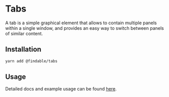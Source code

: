 # Tabs

A tab is a simple graphical element that allows to contain multiple panels within a single window, and provides an easy way to switch between panels of similar content.

## Installation

```sh
yarn add @findable/tabs
```

## Usage

Detailed docs and example usage can be found [here](https://atlaskit.atlassian.com/packages/core/tabs).

